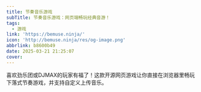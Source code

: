```yaml
---
title: 节奏音乐游戏
subTitle: 节奏音乐游戏：网页端畅玩经典音游！
tags:
  - 游戏
link: 'https://bemuse.ninja/'
icon: 'http://bemuse.ninja/res/og-image.png'
abbrlink: b8600b49
date: 2025-03-21 21:25:07
cover:
---
```


喜欢劲乐团或DJMAX的玩家有福了！这款开源网页游戏让你直接在浏览器里畅玩下落式节奏游戏，并支持自定义上传音乐。